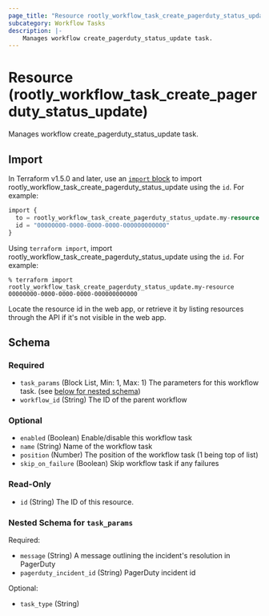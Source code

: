 ```yaml
---
page_title: "Resource rootly_workflow_task_create_pagerduty_status_update - terraform-provider-rootly"
subcategory: Workflow Tasks
description: |-
    Manages workflow create_pagerduty_status_update task.
---
```


# Resource (rootly_workflow_task_create_pagerduty_status_update)

Manages workflow create_pagerduty_status_update task.



## Import

In Terraform v1.5.0 and later, use an [`import` block](https://developer.hashicorp.com/terraform/language/import) to import rootly_workflow_task_create_pagerduty_status_update using the `id`. For example:

```terraform
import {
  to = rootly_workflow_task_create_pagerduty_status_update.my-resource
  id = "00000000-0000-0000-0000-000000000000"
}
```

Using `terraform import`, import rootly_workflow_task_create_pagerduty_status_update using the `id`. For example:

```console
% terraform import rootly_workflow_task_create_pagerduty_status_update.my-resource 00000000-0000-0000-0000-000000000000
```

Locate the resource id in the web app, or retrieve it by listing resources through the API if it's not visible in the web app.

<!-- schema generated by tfplugindocs -->
## Schema

### Required

- `task_params` (Block List, Min: 1, Max: 1) The parameters for this workflow task. (see [below for nested schema](#nestedblock--task_params))
- `workflow_id` (String) The ID of the parent workflow

### Optional

- `enabled` (Boolean) Enable/disable this workflow task
- `name` (String) Name of the workflow task
- `position` (Number) The position of the workflow task (1 being top of list)
- `skip_on_failure` (Boolean) Skip workflow task if any failures

### Read-Only

- `id` (String) The ID of this resource.

<a id="nestedblock--task_params"></a>
### Nested Schema for `task_params`

Required:

- `message` (String) A message outlining the incident's resolution in PagerDuty
- `pagerduty_incident_id` (String) PagerDuty incident id

Optional:

- `task_type` (String)
